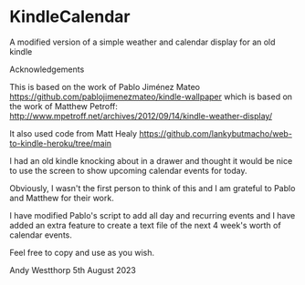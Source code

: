 # KindleCalendar
A modified version of a simple weather and calendar display for an old kindle

Acknowledgements

This is based on the work of Pablo Jiménez Mateo  https://github.com/pablojimenezmateo/kindle-wallpaper which is based on the work of Matthew Petroff: http://www.mpetroff.net/archives/2012/09/14/kindle-weather-display/

It also used code from Matt Healy https://github.com/lankybutmacho/web-to-kindle-heroku/tree/main

I had an old kindle knocking about in a drawer and thought it would be nice to use the screen to show upcoming calendar events for today. 

Obviously, I wasn't the first person to think of this and I am grateful to Pablo and Matthew for their work.

I have modified Pablo's script to add all day and recurring events and I have added an extra feature to create a text file of the next 4 week's worth of calendar events.


Feel free to copy and use as you wish.

Andy Westthorp
5th August 2023
